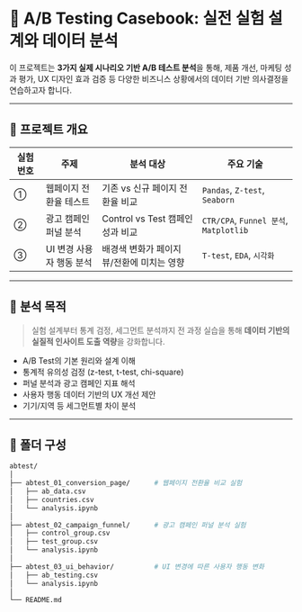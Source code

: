 # 🧪 A/B Testing Casebook: 실전 실험 설계와 데이터 분석

이 프로젝트는 **3가지 실제 시나리오 기반 A/B 테스트 분석**을 통해, 제품 개선, 마케팅 성과 평가, UX 디자인 효과 검증 등 다양한 비즈니스 상황에서의 데이터 기반 의사결정을 연습하고자 합니다.

---

## 📌 프로젝트 개요

| 실험 번호 | 주제 | 분석 대상 | 주요 기술 |
|----------|------|-----------|------------|
| ① | 웹페이지 전환율 테스트 | 기존 vs 신규 페이지 전환율 비교 | `Pandas`, `Z-test`, `Seaborn` |
| ② | 광고 캠페인 퍼널 분석 | Control vs Test 캠페인 성과 비교 | `CTR/CPA`, `Funnel 분석`, `Matplotlib` |
| ③ | UI 변경 사용자 행동 분석 | 배경색 변화가 페이지 뷰/전환에 미치는 영향 | `T-test`, `EDA`, `시각화` |

---

## 🧭 분석 목적

> 실험 설계부터 통계 검정, 세그먼트 분석까지 전 과정 실습을 통해 **데이터 기반의 실질적 인사이트 도출 역량**을 강화합니다.

- A/B Test의 기본 원리와 설계 이해
- 통계적 유의성 검정 (z-test, t-test, chi-square)
- 퍼널 분석과 광고 캠페인 지표 해석
- 사용자 행동 데이터 기반의 UX 개선 제안
- 기기/지역 등 세그먼트별 차이 분석

---

## 📂 폴더 구성

```bash
abtest/
│
├── abtest_01_conversion_page/      # 웹페이지 전환율 비교 실험
│   ├── ab_data.csv
│   ├── countries.csv
│   └── analysis.ipynb
│
├── abtest_02_campaign_funnel/      # 광고 캠페인 퍼널 분석 실험
│   ├── control_group.csv
│   ├── test_group.csv
│   └── analysis.ipynb
│
├── abtest_03_ui_behavior/          # UI 변경에 따른 사용자 행동 변화
│   ├── ab_testing.csv
│   └── analysis.ipynb
│
└── README.md
